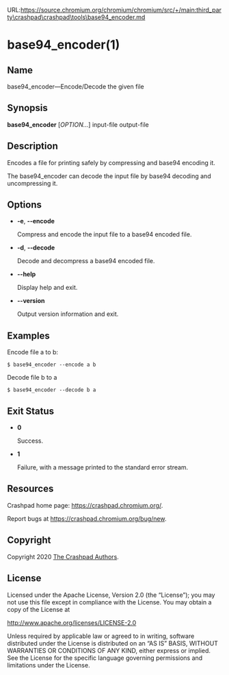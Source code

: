 URL:https://source.chromium.org/chromium/chromium/src/+/main:third_party\crashpad\crashpad\tools\base94_encoder.md
<!--
Copyright 2020 The Crashpad Authors

Licensed under the Apache License, Version 2.0 (the "License");
you may not use this file except in compliance with the License.
You may obtain a copy of the License at

    http://www.apache.org/licenses/LICENSE-2.0

Unless required by applicable law or agreed to in writing, software
distributed under the License is distributed on an "AS IS" BASIS,
WITHOUT WARRANTIES OR CONDITIONS OF ANY KIND, either express or implied.
See the License for the specific language governing permissions and
limitations under the License.
-->

# base94_encoder(1)

## Name

base94_encoder—Encode/Decode the given file

## Synopsis

**base94_encoder** [_OPTION…_] input-file output-file

## Description

Encodes a file for printing safely by compressing and base94 encoding it.

The base94_encoder can decode the input file by base94 decoding and
uncompressing it.

## Options

 * **-e**, **--encode**

   Compress and encode the input file to a base94 encoded file.

 * **-d**, **--decode**

   Decode and decompress a base94 encoded file.

 * **--help**

   Display help and exit.

 * **--version**

   Output version information and exit.

## Examples

Encode file a to b:

```
$ base94_encoder --encode a b
```

Decode file b to a

```
$ base94_encoder --decode b a
```

## Exit Status

 * **0**

   Success.

 * **1**

   Failure, with a message printed to the standard error stream.


## Resources

Crashpad home page: https://crashpad.chromium.org/.

Report bugs at https://crashpad.chromium.org/bug/new.

## Copyright

Copyright 2020 [The Crashpad
Authors](https://chromium.googlesource.com/crashpad/crashpad/+/main/AUTHORS).

## License

Licensed under the Apache License, Version 2.0 (the “License”);
you may not use this file except in compliance with the License.
You may obtain a copy of the License at

  http://www.apache.org/licenses/LICENSE-2.0

Unless required by applicable law or agreed to in writing, software
distributed under the License is distributed on an “AS IS” BASIS,
WITHOUT WARRANTIES OR CONDITIONS OF ANY KIND, either express or implied.
See the License for the specific language governing permissions and
limitations under the License.
